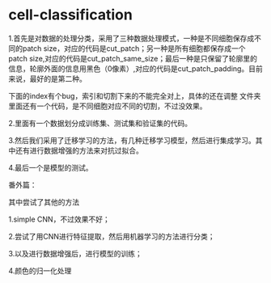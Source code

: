 # cell-classification
1.首先是对数据的处理分类，采用了三种数据处理模式，一种是不同细胞保存成不同的patch size，对应的代码是cut_patch；另一种是所有细胞都保存成一个patch size,对应的代码是cut_patch_same_size；最后一种是只保留了轮廓里的信息，轮廓外面的信息用黑色（0像素）,对应的代码是cut_patch_padding。目前来说，最好的是第二种。

下面的index有个bug，索引和切割下来的不能完全对上，具体的还在调整
文件夹里面还有一个代码，是不同细胞对应不同的切割，不过没效果。

2.里面有一个数据划分成训练集、测试集和验证集的代码。

3.然后我们采用了迁移学习的方法，有几种迁移学习模型，然后进行集成学习。其中还有进行数据增强的方法来对抗过拟合。

4.最后一个是模型的测试。

番外篇：

其中尝试了其他的方法

1.simple CNN，不过效果不好；

2.尝试了用CNN进行特征提取，然后用机器学习的方法进行分类；

3.以及进行数据增强后，进行模型的训练；

4.颜色的归一化处理
